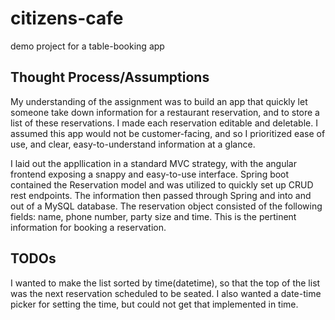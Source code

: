 # citizens-cafe
demo project for a table-booking app


<h2>Thought Process/Assumptions</h2>

<p>My understanding of the assignment was to build an app that quickly let someone take down information for a restaurant reservation, and to store a list of these reservations.  I made each reservation editable and deletable.  I assumed this app would not be customer-facing, and so I prioritized ease of use, and clear, easy-to-understand information at a glance.</p>

<p>I laid out the appllication in a standard MVC strategy, with the angular frontend exposing a snappy and easy-to-use interface.  Spring boot contained the Reservation model and was utilized to quickly set up CRUD rest endpoints.  The information then passed through Spring and into and out of a MySQL database.  The reservation object consisted of the following fields: name, phone number, party size and time.  This is the pertinent information for booking a reservation.</p>

<h2>TODOs</h2>

<p>I wanted to make the list sorted by time(datetime), so that the top of the list was the next reservation scheduled to be seated.  I also wanted a date-time picker for setting the time, but could not get that implemented in time.</p>
